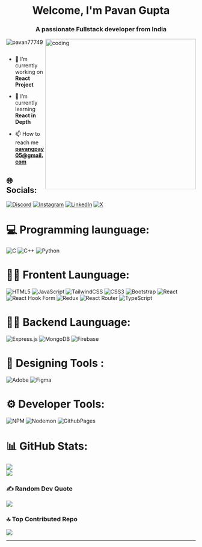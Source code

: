 <h1 align="center">Welcome, I'm Pavan Gupta</h1>
<h3 align="center">A passionate Fullstack developer from India</h3>
<img align="right" alt="coding" width="400" src="https://i.pinimg.com/originals/79/9e/0d/799e0d7779f6ea6c3a89885ff60c55af.gif">


<p align="left"> <img src="https://komarev.com/ghpvc/?username=pavan77749&label=Profile%20views&color=0e75b6&style=flat" alt="pavan77749" /> </p>

<p align="left"> <a href="https://twitter.com/" target="blank"><img src="https://img.shields.io/twitter/follow/?logo=twitter&style=for-the-badge" alt="" /></a> </p>

- 🔭 I’m currently working on **React Project**

- 🌱 I’m currently learning **React in Depth**

- 📫 How to reach me **pavangpay05@gmail.com**


## 🌐 Socials:
[![Discord](https://img.shields.io/badge/Discord-%237289DA.svg?logo=discord&logoColor=white)](https://discord.gg/pavangupta_77) [![Instagram](https://img.shields.io/badge/Instagram-%23E4405F.svg?logo=Instagram&logoColor=white)](https://instagram.com/pavan_s_gupta_2004) [![LinkedIn](https://img.shields.io/badge/LinkedIn-%230077B5.svg?logo=linkedin&logoColor=white)](https://linkedin.com/in/https://www.linkedin.com/in/pavan-gupta-956bb4265?utm_source=share&utm_campaign=share_via&utm_content=profile&utm_medium=android_app) [![X](https://img.shields.io/badge/X-black.svg?logo=X&logoColor=white)](https://x.com/PavanGupta68632) 

# 💻 Programming launguage:
![C](https://img.shields.io/badge/c-%2300599C.svg?style=plastic&logo=c&logoColor=white) ![C++](https://img.shields.io/badge/c++-%2300599C.svg?style=plastic&logo=c%2B%2B&logoColor=white) ![Python](https://img.shields.io/badge/python-3670A0?style=plastic&logo=python&logoColor=ffdd54)    

# 👨‍💻 Frontent Launguage:
 ![HTML5](https://img.shields.io/badge/html5-%23E34F26.svg?style=plastic&logo=html5&logoColor=white) ![JavaScript](https://img.shields.io/badge/javascript-%23323330.svg?style=plastic&logo=javascript&logoColor=%23F7DF1E)  ![TailwindCSS](https://img.shields.io/badge/tailwindcss-%2338B2AC.svg?style=plastic&logo=tailwind-css&logoColor=white) ![CSS3](https://img.shields.io/badge/css3-%231572B6.svg?style=plastic&logo=css3&logoColor=white) ![Bootstrap](https://img.shields.io/badge/bootstrap-%238511FA.svg?style=plastic&logo=bootstrap&logoColor=white) ![React](https://img.shields.io/badge/react-%2320232a.svg?style=plastic&logo=react&logoColor=%2361DAFB) ![React Hook Form](https://img.shields.io/badge/React%20Hook%20Form-%23EC5990.svg?style=plastic&logo=reacthookform&logoColor=white) ![Redux](https://img.shields.io/badge/redux-%23593d88.svg?style=plastic&logo=redux&logoColor=white) ![React Router](https://img.shields.io/badge/React_Router-CA4245?style=plastic&logo=react-router&logoColor=white) ![TypeScript](https://img.shields.io/badge/typescript-%23007ACC.svg?style=plastic&logo=typescript&logoColor=white) 

# 🕵️‍♂️ Backend Launguage:
![Express.js](https://img.shields.io/badge/express.js-%23404d59.svg?style=plastic&logo=express&logoColor=%2361DAFB)  ![MongoDB](https://img.shields.io/badge/MongoDB-%234ea94b.svg?style=plastic&logo=mongodb&logoColor=white) ![Firebase](https://img.shields.io/badge/Firebase-039BE5?style=plastic&logo=Firebase&logoColor=white)

# 🎨 Designing Tools :
 ![Adobe](https://img.shields.io/badge/adobe-%23FF0000.svg?style=plastic&logo=adobe&logoColor=white) ![Figma](https://img.shields.io/badge/figma-%23F24E1E.svg?style=plastic&logo=figma&logoColor=white)

# ⚙️ Developer Tools:
 ![NPM](https://img.shields.io/badge/NPM-%23CB3837.svg?style=plastic&logo=npm&logoColor=white)  ![Nodemon](https://img.shields.io/badge/NODEMON-%23323330.svg?style=plastic&logo=nodemon&logoColor=%BBDEAD) ![GithubPages](https://img.shields.io/badge/github%20pages-121013?style=plastic&logo=github&logoColor=white)

 
# 📊 GitHub Stats:

![](https://github-readme-streak-stats.herokuapp.com/?user=pavan77749&theme=blue-green&hide_border=false)<br/>
![](https://github-readme-stats.vercel.app/api/top-langs/?username=pavan77749&theme=blue-green&hide_border=false&include_all_commits=true&count_private=true&layout=compact)

### ✍️ Random Dev Quote
![](https://quotes-github-readme.vercel.app/api?type=horizontal&theme=radical)

### 🔝 Top Contributed Repo
![](https://github-contributor-stats.vercel.app/api?username=pavan77749&limit=5&theme=dark&combine_all_yearly_contributions=true)

---


<!-- Proudly created with GPRM ( https://gprm.itsvg.in ) -->
